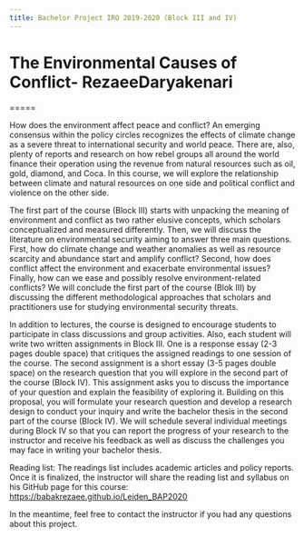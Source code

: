 ```yaml
---
title: Bachelor Project IRO 2019-2020 (Block III and IV)
---
```


# The Environmental Causes of Conflict- RezaeeDaryakenari
=====

How does the environment affect peace and conflict? An emerging consensus within the policy circles recognizes the effects of climate change as a severe threat to international security and world peace. There are, also, plenty of reports and research on how rebel groups all around the world finance their operation using the revenue from natural resources such as oil, gold, diamond, and Coca. In this course, we will explore the relationship between climate and natural resources on one side and political conflict and violence on the other side. 

The first part of the course (Block III) starts with unpacking the meaning of environment and conflict as two rather elusive concepts, which scholars conceptualized and measured differently. Then, we will discuss the literature on environmental security aiming to answer three main questions. First, how do climate change and weather anomalies as well as resource scarcity and abundance start and amplify conflict? Second, how does conflict affect the environment and exacerbate environmental issues? Finally, how can we ease and possibly resolve environment-related conflicts? We will conclude the first part of the course (Blok III) by discussing the different methodological approaches that scholars and practitioners use for studying environmental security threats.

In addition to lectures, the course is designed to encourage students to participate in class discussions and group activities. Also, each student will write two written assignments in Block III. One is a response essay (2-3 pages double space) that critiques the assigned readings to one session of the course. The second assignment is a short essay (3-5 pages double space) on the research question that you will explore in the second part of the course (Block IV). This assignment asks you to discuss the importance of your question and explain the feasibility of exploring it. Building on this proposal, you will formulate your research question and develop a research design to conduct your inquiry and write the bachelor thesis in the second part of the course (Block IV). We will schedule several individual meetings during Block IV so that you can report the progress of your research to the instructor and receive his feedback as well as discuss the challenges you may face in writing your bachelor thesis.

Reading list:
The readings list includes academic articles and policy reports. Once it is finalized, the instructor will share the reading list and syllabus on his GitHub page for this course: https://babakrezaee.github.io/Leiden_BAP2020

In the meantime, feel free to contact the instructor if you had any questions about this project. 
 
